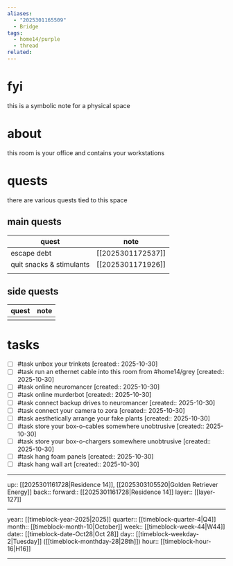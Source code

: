 ```yaml
---
aliases:
  - "2025301165509"
  - Bridge
tags:
  - home14/purple
  - thread
related:
---
```


# fyi

this is a symbolic note for a physical space

# about

this room is your office and contains your workstations

# quests

there are various quests tied to this space

## main quests

| quest                    | note              |
| ------------------------ | ----------------- |
| escape debt              | [[2025301172537]] |
| quit snacks & stimulants | [[2025301171926]] |
|                          |                   |

## side quests


| quest | note |
| ----- | ---- |
|       |      |

# tasks

- [ ] #task unbox your trinkets  [created:: 2025-10-30]
- [ ] #task run an ethernet cable into this room from #home14/grey  [created:: 2025-10-30]
- [ ] #task online neuromancer  [created:: 2025-10-30]
- [ ] #task online murderbot  [created:: 2025-10-30]
- [ ] #task connect backup drives to neuromancer  [created:: 2025-10-30]
- [ ] #task connect your camera to zora  [created:: 2025-10-30]
- [ ] #task aesthetically arrange your fake plants  [created:: 2025-10-30]
- [ ] #task store your box-o-cables somewhere unobtrusive  [created:: 2025-10-30]
- [ ] #task store your box-o-chargers somewhere unobtrusive  [created:: 2025-10-30]
- [ ] #task hang foam panels  [created:: 2025-10-30]
- [ ] #task hang wall art  [created:: 2025-10-30]

***

up:: [[2025301161728|Residence 14]], [[2025303105520|Golden Retriever Energy]]
back:: 
forward:: [[2025301161728|Residence 14]]
layer:: [[layer-127]]

***

year:: [[timeblock-year-2025|2025]]
quarter:: [[timeblock-quarter-4|Q4]]
month:: [[timeblock-month-10|October]]
week:: [[timeblock-week-44|W44]]
date:: [[timeblock-date-Oct28|Oct 28]]
day:: [[timeblock-weekday-2|Tuesday]] ([[timeblock-monthday-28|28th]])
hour:: [[timeblock-hour-16|H16]]

***
